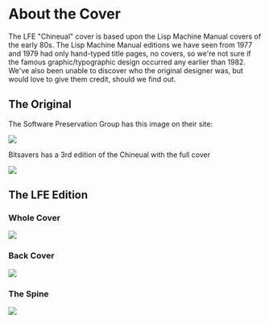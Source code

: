 # About the Cover

The LFE "Chineual" cover is based upon the Lisp Machine Manual covers of the early 80s. The Lisp Machine Manual editions we have seen from 1977 and 1979 had only hand-typed title pages, no covers, so we're not sure if the famous graphic/typographic design occurred any earlier than 1982. We've also been unable to discover who the original designer was, but would love to give them credit, should we find out.

## The Original

The Software Preservation Group has this image on their site:

[![][bw-orig-cover]][swpg-source]

Bitsavers has a 3rd edition of the Chineual with the full cover

[![][color-orig-cover]][bitsavers]

## The LFE Edition

### Whole Cover

[![][cover-all]][cover-all-large]

### Back Cover

[![][cover-back]][cover-back-large]

### The Spine

[![][cover-binding]][cover-binding-large]

<!-- Named page links below: /-->

[bw-orig-cover]: ../images/chinuel-cover-bw.png
[swpg-source]: http://www.softwarepreservation.org/projects/LISP/images/LispMachineManual.gif/view
[color-orig-cover]: ../images//chinuel-cover-full-color.png
[bitsavers]: http://www.bitsavers.org/pdf/mit/cadr/chinual_3rdEd_Mar81.pdf
[cover-binding]: ../images/cover-binding.jpg
[cover-binding-large]: ../images/cover-binding-large.jpg
[cover-back]: ../images/cover-back.jpg
[cover-back-large]: ../images/cover-back-large.jpg
[cover-all]: ../images/cover-all.jpg
[cover-all-large]: ../images/cover-all-large.jpg
